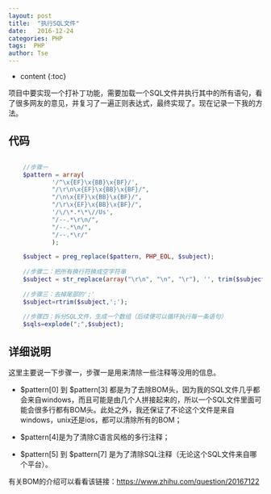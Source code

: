 ```yaml
---
layout: post
title:  "执行SQL文件"
date:   2016-12-24
categories: PHP
tags:  PHP
author: Tse
---
```


* content
{:toc}

项目中要实现一个打补丁功能，需要加载一个SQL文件并执行其中的所有语句，看了很多网友的意见，并复习了一遍正则表达式，最终实现了。现在记录一下我的方法。

## 代码

```php

	//步骤一
	$pattern = array(
            '/^\x{EF}\x{BB}\x{BF}/',
            "/\r\n\x{EF}\x{BB}\x{BF}/",
            "/\n\x{EF}\x{BB}\x{BF}/",
            "/\r\x{EF}\x{BB}\x{BF}/",
            '/\/\*.*\*\//Us',
            "/--.*\r\n/",
            "/--.*\n/",
            "/--.*\r/"
            );

	$subject = preg_replace($pattern, PHP_EOL, $subject);
	
	//步骤二：把所有换行符换成空字符串
	$subject = str_replace(array("\r\n", "\n", "\r"), '', trim($subject));
        
	//步骤三：去掉尾部的';'
	$subject=rtrim($subject,';');
    
	//步骤四：拆分SQL文件，生成一个数组（后续便可以循环执行每一条语句）
	$sqls=explode(";",$subject);

```

## 详细说明

这里主要说一下步骤一，步骤一是用来清除一些注释等没用的信息。

* $pattern[0] 到 $pattern[3] 都是为了去除BOM头，因为我的SQL文件几乎都会来自windows，而且可能是由几个人拼接起来的，所以一个SQL文件里面可能会很多行都有BOM头。此处之外，我还保证了不论这个文件是来自windows，unix还是ios，都可以清除所有的BOM；

* $pattern[4]是为了清除C语言风格的多行注释；

* $pattern[5] 到 $pattern[7] 是为了清除SQL注释（无论这个SQL文件来自哪个平台）。


有关BOM的介绍可以看看该链接：https://www.zhihu.com/question/20167122